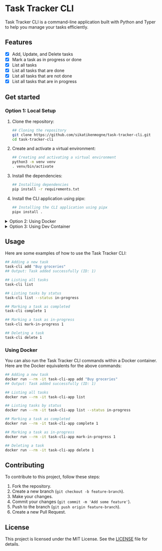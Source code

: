 # Task Tracker CLI

Task Tracker CLI is a command-line application built with Python and Typer to help you manage your tasks efficiently.

## Features

- [x] Add, Update, and Delete tasks
- [x] Mark a task as in progress or done
- [x] List all tasks
- [x] List all tasks that are done
- [x] List all tasks that are not done
- [x] List all tasks that are in progress

## Get started

### Option 1: Local Setup

1. Clone the repository:

    ```sh
    ## Cloning the repository
    git clone https://github.com/sikatikenmogne/task-tracker-cli.git
    cd task-tracker-cli
    ```

2. Create and activate a virtual environment:

    ```sh
    ## Creating and activating a virtual environment
    python3 -m venv venv
    . venv/bin/activate
    ```

3. Install the dependencies:

    ```sh
    ## Installing dependencies
    pip install -r requirements.txt
    ```

4. Install the CLI application using pipx:

    ```sh
    ## Installing the CLI application using pipx
    pipx install .
    ```

<details>
<summary>Option 2: Using Docker</summary>

1. Clone the repository:

    ```sh
    ## Cloning the repository
    git clone https://github.com/sikatikenmogne/task-tracker-cli.git
    cd task-tracker-cli
    ```

2. Build the Docker image:

    ```sh
    ## Building the Docker image
    docker build -t task-cli-app .
    ```

3. Run the Docker container:

    ```sh
    ## Running the Docker container
    docker run --rm -it task-cli-app
    ```

You can also run specific commands within the Docker container. For example, to mark a task as in progress:

```sh
## Marking a task as in progress using Docker
docker run --rm -it task-cli-app mark-in-progress 1
```

</details>

<details>
<summary>Option 3: Using Dev Container</summary>

1. Clone the repository:

    ```sh
    ## Cloning the repository
    git clone https://github.com/sikatikenmogne/task-tracker-cli.git
    cd task-tracker-cli
    ```

2. Open the project in Visual Studio Code.

3. When prompted, reopen the project in a dev container.

4. The dev container will automatically build and set up the environment.

You can now run the CLI commands within the dev container terminal. For example:

```sh
## Adding a new task in the dev container
task-cli add "Buy groceries"
## Output: Task added successfully (ID: 1)
```

</details>


## Usage

Here are some examples of how to use the Task Tracker CLI:

```sh
## Adding a new task
task-cli add "Buy groceries"
## Output: Task added successfully (ID: 1)

## Listing all tasks
task-cli list

## Listing tasks by status
task-cli list --status in-progress

## Marking a task as completed
task-cli complete 1

## Marking a task as in-progress
task-cli mark-in-progress 1

## Deleting a task
task-cli delete 1
```

### Using Docker

You can also run the Task Tracker CLI commands within a Docker container. Here are the Docker equivalents for the above commands:

```sh
## Adding a new task
docker run --rm -it task-cli-app add "Buy groceries"
## Output: Task added successfully (ID: 1)

## Listing all tasks
docker run --rm -it task-cli-app list

## Listing tasks by status
docker run --rm -it task-cli-app list --status in-progress

## Marking a task as completed
docker run --rm -it task-cli-app complete 1

## Marking a task as in-progress
docker run --rm -it task-cli-app mark-in-progress 1

## Deleting a task
docker run --rm -it task-cli-app delete 1
```

## Contributing

To contribute to this project, follow these steps:

1. Fork the repository.
2. Create a new branch (`git checkout -b feature-branch`).
3. Make your changes.
4. Commit your changes (`git commit -m 'Add some feature'`).
5. Push to the branch (`git push origin feature-branch`).
6. Create a new Pull Request.

## License

This project is licensed under the MIT License. See the [LICENSE](LICENSE) file for details.
